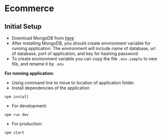 # Ecommerce

## Initial Setup

- Download MongoDB from [here](https://www.mongodb.com/download-center/community)
- After installing MongoDB, you should create environment variable for running application. The environment will include name of database, url of database, port of application, and key for hashing password
- To create environment variable you can copy the file `.env.sample` to new file, and rename it by `.env`

**For running application:**

- Using command line to move to location of application folder.
- Install dependencies of the application

```
npm install
```

- For development:

```
npm run dev
```

- For production:

```
npm start
```
